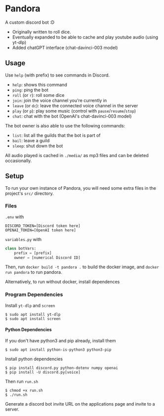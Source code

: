# Pandora
A custom discord bot :D

 - Originally written to roll dice.
 - Eventually expanded to be able to cache and play youtube audio (using yt-dlp)
 - Added chatGPT interface (chat-davinci-003 model)


## Usage
Use `help` (with prefix) to see commands in Discord.

 - `help`: shows this command
 - `ping`: ping the bot
 - `roll` (or `r`): roll some dice
 - `join`: join the voice channel you're currently in
 - `leave` (or `dc`): leave the connected voice channel in the server
 - `play` (or `p`): play some music (control with `pause`/`resume`/`stop`)
 - `chat`: chat with the bot (OpenAI's chat-davinci-003 model)

The bot owner is also able to use the following commands:
 - `list`: list all the guilds that the bot is part of
 - `bail`: leave a guild
 - `sleep`: shut down the bot


All audio played is cached in `./media/` as mp3 files and can be deleted occasionally.


## Setup
To run your own instance of Pandora, you will need some extra files in the project's `src/` directory.

### Files

`.env` with
```
DISCORD_TOKEN=[Discord token here]
OPENAI_TOKEN=[OpenAI token here]
```

`variables.py` with
```py
class botVars:
    prefix = [prefix]
    owner = [numerical Discord ID]
```

Then, run `docker build -t pandora .` to build the docker image, and `docker run pandora` to run pandora.

Alternatively, to run without docker, install dependences 

### Program Dependencies

Install `yt-dlp` and `screen`
```
$ sudo apt install yt-dlp
$ sudo apt install screen
```

#### Python Dependencies

If you don't have python3 and pip already, install them
```
$ sudo apt install python-is-python3 python3-pip
```

Install python dependencies
```
$ pip install discord.py python-dotenv numpy openai
$ pip install -U discord.py[voice]
```

Then run `run.sh`
```
$ chmod +x run.sh
$ ./run.sh
```

Generate a discord bot invite URL on the applications page and invite to a server. 
